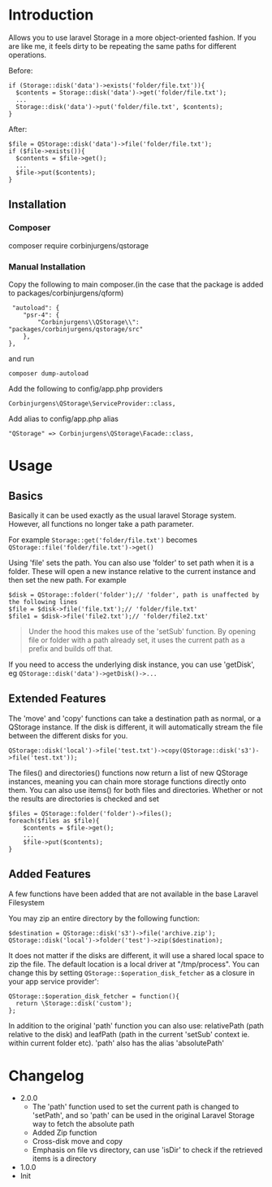 # Introduction

Allows you to use laravel Storage in a more object-oriented fashion. If you are like me, it feels dirty to be repeating the same paths for different operations.

Before:

```
if (Storage::disk('data')->exists('folder/file.txt')){
  $contents = Storage::disk('data')->get('folder/file.txt');
  ...
  Storage::disk('data')->put('folder/file.txt', $contents);
}
```

After:

```
$file = QStorage::disk('data')->file('folder/file.txt');
if ($file->exists()){
  $contents = $file->get();
  ...
  $file->put($contents);
}
```


## Installation

### Composer

composer require corbinjurgens/qstorage

### Manual Installation

Copy the following to main composer.(in the case that the package is added to packages/corbinjurgens/qform)
```
 "autoload": {
	"psr-4": {
		"Corbinjurgens\\QStorage\\": "packages/corbinjurgens/qstorage/src"
	},
},
```
and run 
```
composer dump-autoload
```


Add the following to config/app.php providers
```
Corbinjurgens\QStorage\ServiceProvider::class,
```
Add alias to config/app.php alias
```
"QStorage" => Corbinjurgens\QStorage\Facade::class,
```

# Usage

## Basics

Basically it can be used exactly as the usual laravel Storage system. However, all functions no longer take a path parameter.

For example `Storage::get('folder/file.txt')` becomes `QStorage::file('folder/file.txt')->get()`

Using 'file' sets the path. You can also use 'folder' to set path when it is a folder.
These will open a new instance relative to the current instance and then set the new path. For example

```
$disk = QStorage::folder('folder');// 'folder', path is unaffected by the following lines
$file = $disk->file('file.txt');// 'folder/file.txt'
$file1 = $disk->file('file2.txt');// 'folder/file2.txt'
```

> Under the hood this makes use of the 'setSub' function. By opening file or folder with a path already set, it uses the current path as a prefix and builds off that.

If you need to access the underlying disk instance, you can use 'getDisk', eg `QStorage::disk('data')->getDisk()->...`

## Extended Features

The 'move' and 'copy' functions can take a destination path as normal, or a QStorage instance. If the disk is different, it will automatically stream the file between the different disks for you.

```
QStorage::disk('local')->file('test.txt')->copy(QStorage::disk('s3')->file('test.txt'));
```

The files() and directories() functions now return a list of new QStorage instances, meaning you can chain more storage functions directly onto them. You can also use items() for both files and directories. Whether or not the results are directories is checked and set

```
$files = QStorage::folder('folder')->files();
foreach($files as $file){
	$contents = $file->get();
	...
	$file->put($contents);
}
```


## Added Features

A few functions have been added that are not available in the base Laravel Filesystem

You may zip an entire directory by the following function:

```
$destination = QStorage::disk('s3')->file('archive.zip');
QStorage::disk('local')->folder('test')->zip($destination);
```

It does not matter if the disks are different, it will use a shared local space to zip the file. The default location is a local driver at "/tmp/process". You can change this by setting `QStorage::$operation_disk_fetcher` as a closure in your app service provider':

```
QStorage::$operation_disk_fetcher = function(){
  return \Storage::disk('custom');
};
```

In addition to the original 'path' function you can also use: relativePath (path relative to the disk) and leafPath (path in the current 'setSub' context ie. within current folder etc). 'path' also has the alias 'absolutePath'

# Changelog

- 2.0.0
  - The 'path' function used to set the current path is changed to 'setPath', and so 'path' can be used in the original Laravel Storage way to fetch the absolute path
  - Added Zip function
  - Cross-disk move and copy
  - Emphasis on file vs directory, can use 'isDir' to check if the retrieved items is a directory
- 1.0.0 
 - Init

